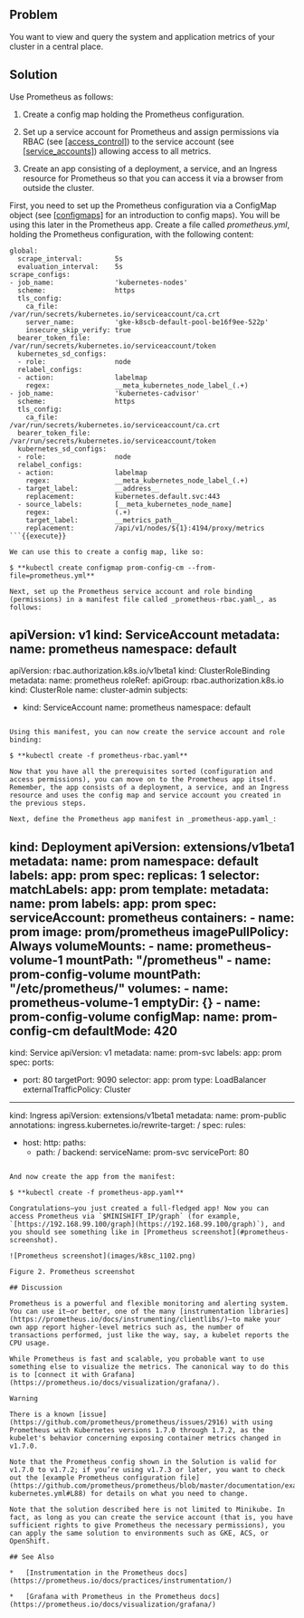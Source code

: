 ## Problem

You want to view and query the system and application metrics of your cluster in a central place.

## Solution

Use Prometheus as follows:

1.  Create a config map holding the Prometheus configuration.
    
2.  Set up a service account for Prometheus and assign permissions via RBAC (see [\[access\_control\]](#access_control)) to the service account (see [\[service\_accounts\]](#service_accounts)) allowing access to all metrics.
    
3.  Create an app consisting of a deployment, a service, and an Ingress resource for Prometheus so that you can access it via a browser from outside the cluster.
    

First, you need to set up the Prometheus configuration via a ConfigMap object (see [\[configmaps\]](#configmaps) for an introduction to config maps). You will be using this later in the Prometheus app. Create a file called _prometheus.yml_, holding the Prometheus configuration, with the following content:

```
global:
  scrape_interval:        5s
  evaluation_interval:    5s
scrape_configs:
- job_name:               'kubernetes-nodes'
  scheme:                 https
  tls_config:
    ca_file:              /var/run/secrets/kubernetes.io/serviceaccount/ca.crt
    server_name:          'gke-k8scb-default-pool-be16f9ee-522p'
    insecure_skip_verify: true
  bearer_token_file:      /var/run/secrets/kubernetes.io/serviceaccount/token
  kubernetes_sd_configs:
  - role:                 node
  relabel_configs:
  - action:               labelmap
    regex:                __meta_kubernetes_node_label_(.+)
- job_name:               'kubernetes-cadvisor'
  scheme:                 https
  tls_config:
    ca_file:              /var/run/secrets/kubernetes.io/serviceaccount/ca.crt
  bearer_token_file:      /var/run/secrets/kubernetes.io/serviceaccount/token
  kubernetes_sd_configs:
  - role:                 node
  relabel_configs:
  - action:               labelmap
    regex:                __meta_kubernetes_node_label_(.+)
  - target_label:         __address__
    replacement:          kubernetes.default.svc:443
  - source_labels:        [__meta_kubernetes_node_name]
    regex:                (.+)
    target_label:         __metrics_path__
    replacement:          /api/v1/nodes/${1}:4194/proxy/metrics
```{{execute}}

We can use this to create a config map, like so:

$ **kubectl create configmap prom-config-cm --from-file=prometheus.yml**

Next, set up the Prometheus service account and role binding (permissions) in a manifest file called _prometheus-rbac.yaml_, as follows:

```
apiVersion:  v1
kind:        ServiceAccount
metadata:
  name:      prometheus
  namespace: default
---
apiVersion:  rbac.authorization.k8s.io/v1beta1
kind:        ClusterRoleBinding
metadata:
  name:      prometheus
roleRef:
  apiGroup:  rbac.authorization.k8s.io
  kind:      ClusterRole
  name:      cluster-admin
subjects:
- kind:      ServiceAccount
  name:      prometheus
  namespace: default
```{{execute}}

Using this manifest, you can now create the service account and role binding:

$ **kubectl create -f prometheus-rbac.yaml**

Now that you have all the prerequisites sorted (configuration and access permissions), you can move on to the Prometheus app itself. Remember, the app consists of a deployment, a service, and an Ingress resource and uses the config map and service account you created in the previous steps.

Next, define the Prometheus app manifest in _prometheus-app.yaml_:

```
kind:                                     Deployment
apiVersion:                               extensions/v1beta1
metadata:
  name:                                   prom
  namespace:                              default
  labels:
    app:                                  prom
spec:
  replicas:                               1
  selector:
    matchLabels:
      app:                                prom
  template:
    metadata:
      name:                               prom
      labels:
        app:                              prom
    spec:
      serviceAccount:                     prometheus
      containers:
      - name:                             prom
        image:                            prom/prometheus
        imagePullPolicy:                  Always
        volumeMounts:
        - name:                           prometheus-volume-1
          mountPath:                      "/prometheus"
        - name:                           prom-config-volume
          mountPath:                      "/etc/prometheus/"
      volumes:
      - name:                             prometheus-volume-1
        emptyDir:                         {}
      - name:                             prom-config-volume
        configMap:
          name:                           prom-config-cm
          defaultMode:                    420
---
kind:                                     Service
apiVersion:                               v1
metadata:
  name:                                   prom-svc
  labels:
    app:                                  prom
spec:
  ports:
  - port:                                 80
    targetPort:                           9090
  selector:
    app:                                  prom
  type:                                   LoadBalancer
  externalTrafficPolicy:                  Cluster
---
kind:                                     Ingress
apiVersion:                               extensions/v1beta1
metadata:
  name:                                   prom-public
  annotations:
    ingress.kubernetes.io/rewrite-target: /
spec:
  rules:
  - host:
    http:
      paths:
      - path:                             /
        backend:
          serviceName:                    prom-svc
          servicePort:                    80
```{{execute}}

And now create the app from the manifest:

$ **kubectl create -f prometheus-app.yaml**

Congratulations—​you just created a full-fledged app! Now you can access Prometheus via `$MINISHIFT_IP/graph` (for example, `[https://192.168.99.100/graph](https://192.168.99.100/graph)`), and you should see something like in [Prometheus screenshot](#prometheus-screenshot).

![Prometheus screenshot](images/k8sc_1102.png)

Figure 2. Prometheus screenshot

## Discussion

Prometheus is a powerful and flexible monitoring and alerting system. You can use it—​or better, one of the many [instrumentation libraries](https://prometheus.io/docs/instrumenting/clientlibs/)—to make your own app report higher-level metrics such as, the number of transactions performed, just like the way, say, a kubelet reports the CPU usage.

While Prometheus is fast and scalable, you probable want to use something else to visualize the metrics. The canonical way to do this is to [connect it with Grafana](https://prometheus.io/docs/visualization/grafana/).

Warning

There is a known [issue](https://github.com/prometheus/prometheus/issues/2916) with using Prometheus with Kubernetes versions 1.7.0 through 1.7.2, as the kubelet's behavior concerning exposing container metrics changed in v1.7.0.

Note that the Prometheus config shown in the Solution is valid for v1.7.0 to v1.7.2; if you’re using v1.7.3 or later, you want to check out the [example Prometheus configuration file](https://github.com/prometheus/prometheus/blob/master/documentation/examples/prometheus-kubernetes.yml#L88) for details on what you need to change.

Note that the solution described here is not limited to Minikube. In fact, as long as you can create the service account (that is, you have sufficient rights to give Prometheus the necessary permissions), you can apply the same solution to environments such as GKE, ACS, or OpenShift.

## See Also

*   [Instrumentation in the Prometheus docs](https://prometheus.io/docs/practices/instrumentation/)
    
*   [Grafana with Prometheus in the Prometheus docs](https://prometheus.io/docs/visualization/grafana/)